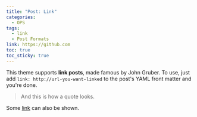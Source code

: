 ```yaml
---
title: "Post: Link"
categories:
  - OPS
tags:
  - link
  - Post Formats
link: https://github.com
toc: true
toc_sticky: true
---
```


This theme supports **link posts**, made famous by John Gruber. To use, just add `link: http://url-you-want-linked` to the post's YAML front matter and you're done.

> And this is how a quote looks.

Some [link](#) can also be shown.